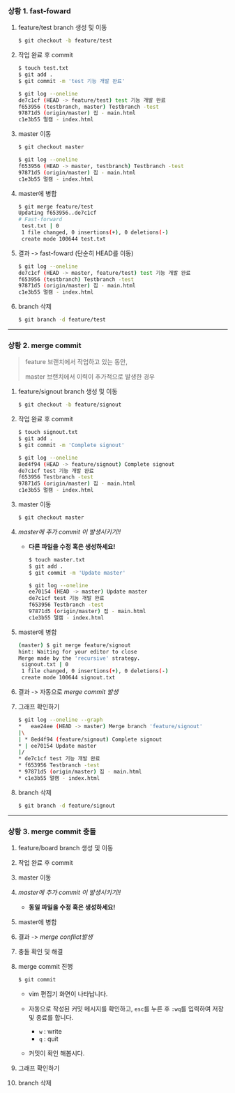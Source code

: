 ### 상황 1. fast-foward

1. feature/test branch 생성 및 이동

   ```bash
   $ git checkout -b feature/test
   ```

2. 작업 완료 후 commit

   ```bash
   $ touch test.txt
   $ git add .
   $ git commit -m 'test 기능 개발 완료'
   ```
   
   ```bash
   $ git log --oneline
   de7c1cf (HEAD -> feature/test) test 기능 개발 완료
   f653956 (testbranch, master) Testbranch -test
   97871d5 (origin/master) 집 - main.html
   c1e3b55 멀캠 - index.html
   ```


3. master 이동

   ```bash
   $ git checkout master
   ```
   
   ```bash
   $ git log --oneline
   f653956 (HEAD -> master, testbranch) Testbranch -test
   97871d5 (origin/master) 집 - main.html
   c1e3b55 멀캠 - index.html
   
   ```


4. master에 병합

   ```bash
   $ git merge feature/test
   Updating f653956..de7c1cf
   # Fast-forward
    test.txt | 0
    1 file changed, 0 insertions(+), 0 deletions(-)
    create mode 100644 test.txt
   
   ```


5. 결과 -> fast-foward (단순히 HEAD를 이동)

   ```bash
   $ git log --oneline
   de7c1cf (HEAD -> master, feature/test) test 기능 개발 완료
   f653956 (testbranch) Testbranch -test
   97871d5 (origin/master) 집 - main.html
   c1e3b55 멀캠 - index.html
   
   ```

   

6. branch 삭제

   ```bash
   $ git branch -d feature/test
   ```
   
   

---

### 상황 2. merge commit

> feature 브랜치에서 작업하고 있는 동안,
>
> master 브랜치에서 이력이 추가적으로 발생한 경우

1. feature/signout branch 생성 및 이동

   ```bash
   $ git checkout -b feature/signout
   ```

2. 작업 완료 후 commit

   ```bash
   $ touch signout.txt
   $ git add .
   $ git commit -m 'Complete signout'
   
   ```

   ```bash
   $ git log --oneline
   8ed4f94 (HEAD -> feature/signout) Complete signout
   de7c1cf test 기능 개발 완료
   f653956 Testbranch -test
   97871d5 (origin/master) 집 - main.html
   c1e3b55 멀캠 - index.html
   ```

3. master 이동

   ```bash
   $ git checkout master
   ```

4. *master에 추가 commit 이 발생시키기!!*

   * **다른 파일을 수정 혹은 생성하세요!**

     ```bash
     $ touch master.txt
     $ git add .
     $ git commit -m 'Update master'
     ```

     ```bash
     $ git log --oneline
     ee70154 (HEAD -> master) Update master
     de7c1cf test 기능 개발 완료
     f653956 Testbranch -test
     97871d5 (origin/master) 집 - main.html
     c1e3b55 멀캠 - index.html
     
     ```

5. master에 병합

   ```bash
   (master) $ git merge feature/signout
   hint: Waiting for your editor to close
   Merge made by the 'recursive' strategy.
    signout.txt | 0
    1 file changed, 0 insertions(+), 0 deletions(-)
    create mode 100644 signout.txt
   
   ```

6. 결과 -> 자동으로 *merge commit 발생*

   

7. 그래프 확인하기

   ```bash
   $ git log --oneline --graph
   *   eae24ee (HEAD -> master) Merge branch 'feature/signout'
   |\
   | * 8ed4f94 (feature/signout) Complete signout
   * | ee70154 Update master
   |/
   * de7c1cf test 기능 개발 완료
   * f653956 Testbranch -test
   * 97871d5 (origin/master) 집 - main.html
   * c1e3b55 멀캠 - index.html
   
   ```

8. branch 삭제

   ```bash
   $ git branch -d feature/signout
   ```

---

### 상황 3. merge commit 충돌

1. feature/board branch 생성 및 이동

   

2. 작업 완료 후 commit

   


3. master 이동

   


4. *master에 추가 commit 이 발생시키기!!*

   * **동일 파일을 수정 혹은 생성하세요!**

   

5. master에 병합

   


6. 결과 -> *merge conflict발생*

   


7. 충돌 확인 및 해결

   


8. merge commit 진행

    ```bash
    $ git commit
    ```

   * vim 편집기 화면이 나타납니다.
   
   * 자동으로 작성된 커밋 메시지를 확인하고, `esc`를 누른 후 `:wq`를 입력하여 저장 및 종료를 합니다.
      * `w` : write
      * `q` : quit
      
   * 커밋이  확인 해봅시다.
   
9. 그래프 확인하기

    


10. branch 삭제

    